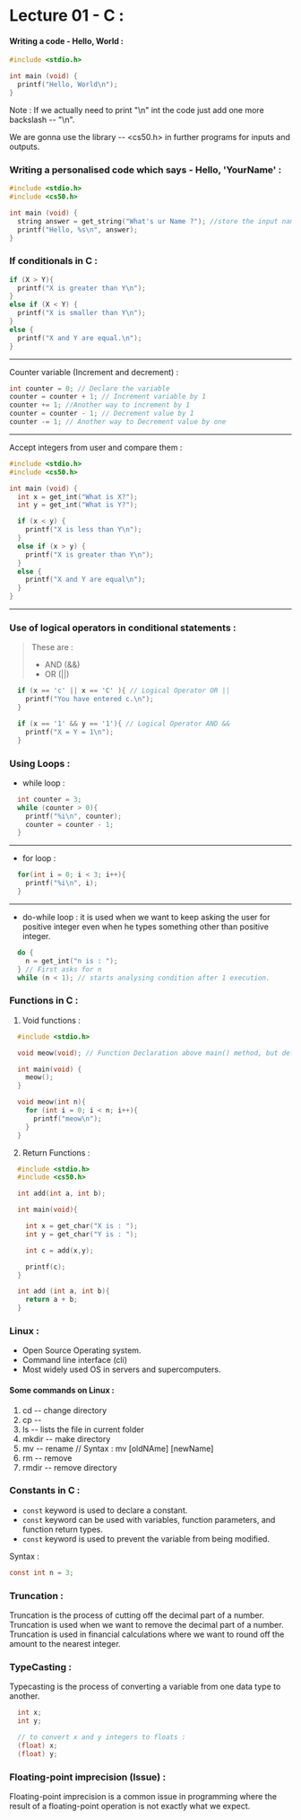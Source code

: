 # Lecture 01 - C :

#### Writing a code - Hello, World :

```c
#include <stdio.h>

int main (void) {
  printf("Hello, World\n");
}
```

Note : If we actually need to print "\n" int the code just add one more backslash -- "\\n".

We are gonna use the library -- <cs50.h> in further programs for inputs and outputs.

### Writing a personalised code which says - Hello, 'YourName' :

```c
#include <stdio.h>
#include <cs50.h>

int main (void) {
  string answer = get_string("What's ur Name ?"); //store the input name in a variable named answer
  printf("Hello, %s\n", answer);
}
```

### If conditionals in C :

```c
if (X > Y){
  printf("X is greater than Y\n");
}
else if (X < Y) {
  printf("X is smaller than Y\n");
}
else {
  printf("X and Y are equal.\n");
}
```
---
Counter variable (Increment and decrement) :
```c
int counter = 0; // Declare the variable
counter = counter + 1; // Increment variable by 1
counter += 1; //Another way to increment by 1
counter = counter - 1; // Decrement value by 1
counter -= 1; // Another way to Decrement value by one
```
---
Accept integers from user and compare them : 
```c
#include <stdio.h>
#include <cs50.h>

int main (void) {
  int x = get_int("What is X?");
  int y = get_int("What is Y?");

  if (x < y) {
    printf("X is less than Y\n");  
  }
  else if (x > y) {
    printf("X is greater than Y\n");
  }
  else {
    printf("X and Y are equal\n");
  }
}
```
---
### Use of logical operators in conditional statements :
> These are :
> - AND (&&)
> - OR (||)

```c
  if (x == 'c' || x == 'C' ){ // Logical Operator OR ||
    printf("You have entered c.\n");
  }

  if (x == '1' && y == '1'){ // Logical Operator AND &&
    printf("X = Y = 1\n");
  }
```

### Using Loops :
- while loop :
```c
  int counter = 3;
  while (counter > 0){
    printf("%i\n", counter);
    counter = counter - 1;
  }
```
---
- for loop :
```c
  for(int i = 0; i < 3; i++){
    printf("%i\n", i);
  }
```

---

- do-while loop :
it is used when we want to keep asking the user for positive integer even when he types something other than positive integer.

```c
  do {
    n = get_int("n is : ");
  } // First asks for n 
  while (n < 1); // starts analysing condition after 1 execution.
```

### Functions in C :

1. Void functions :
```c
  #include <stdio.h>

  void meow(void); // Function Declaration above main() method, but definition will be down 

  int main(void) {
    meow();
  }

  void meow(int n){
    for (int i = 0; i < n; i++){
      printf("meow\n");
    }  
  }
```
2. Return Functions :
```c
  #include <stdio.h>
  #include <cs50.h>

  int add(int a, int b);

  int main(void){

    int x = get_char("X is : ");
    int y = get_char("Y is : ");

    int c = add(x,y);

    printf(c);
  }

  int add (int a, int b){
    return a + b;
  }
```

### Linux :
- Open Source Operating system.
- Command line interface (cli)
- Most widely used OS in servers and supercomputers.

#### Some commands on Linux :
1. cd -- change directory
1. cp -- 
1. ls -- lists the file in current folder
1. mkdir -- make directory
1. mv -- rename // Syntax : mv [oldNAme] [newName]
1. rm -- remove
1. rmdir -- remove directory

### Constants in C :
- `const` keyword is used to declare a constant.
- `const` keyword can be used with variables, function parameters, and function return types.
- `const` keyword is used to prevent the variable from being modified.

Syntax : 
```c
const int n = 3;
```

### Truncation :
Truncation is the process of cutting off the decimal part of a number.
Truncation is used when we want to remove the decimal part of a number.
Truncation is used in financial calculations where we want to round off the amount to the nearest
integer.

### TypeCasting :
Typecasting is the process of converting a variable from one data type to another.

```c
  int x;
  int y;

  // to convert x and y integers to floats :
  (float) x;
  (float) y;
```

### Floating-point imprecision (Issue) :
Floating-point imprecision is a common issue in programming where the result of a floating-point operation is not exactly what we expect.